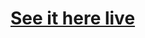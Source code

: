 <h1><a href="https://volunteer-network-67cb1.firebaseapp.com/" target="_blank">See it here live</a></h1>
